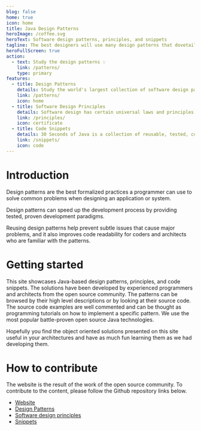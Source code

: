 ```yaml
---
blog: false
home: true
icon: home
title: Java Design Patterns
heroImage: /coffee.svg
heroText: Software design patterns, principles, and snippets
tagline: The best designers will use many design patterns that dovetail and intertwine to produce a greater whole --Erich Gamma
heroFullScreen: true
action:
  - text: Study the design patterns 💡
    link: /patterns/
    type: primary
features:
  - title: Design Patterns
    details: Study the world's largest collection of software design patterns implemented in Java.
    link: /patterns/
    icon: home
  - title: Software Design Principles
    details: Software design has certain universal laws and principles to guide the implementors.
    link: /principles/
    icon: certificate
  - title: Code Snippets
    details: 30 Seconds of Java is a collection of reusable, tested, copy-pasteable Java 11 compatible code snippets that you can understand in 30 seconds or less.
    link: /snippets/
    icon: code
---
```


# Introduction

Design patterns are the best formalized practices a programmer can use to
solve common problems when designing an application or system.

Design patterns can speed up the development process by providing tested, proven
development paradigms.

Reusing design patterns help prevent subtle issues that cause major
problems, and it also improves code readability for coders and architects who
are familiar with the patterns.

# Getting started

This site showcases Java-based design patterns, principles, and code snippets. The 
solutions have been developed by experienced programmers and architects from the 
open source community. The patterns can be browsed by their high level descriptions 
or by looking at their source code. The source code examples are well commented and 
can be thought as programming tutorials on how to implement a specific pattern. We 
use the most popular battle-proven open source Java technologies.

Hopefully you find the object oriented solutions presented on this site useful
in your architectures and have as much fun learning them as we had developing them.

# How to contribute

The website is the result of the work of the open source community. To contribute
to the content, please follow the Github repository links below.

- [Website](https://github.com/iluwatar/java-design-patterns-vuepress-web)
- [Design Patterns](https://github.com/iluwatar/java-design-patterns)
- [Software design principles](https://github.com/iluwatar/programming-principles)
- [Snippets](https://github.com/iluwatar/30-seconds-of-java)
